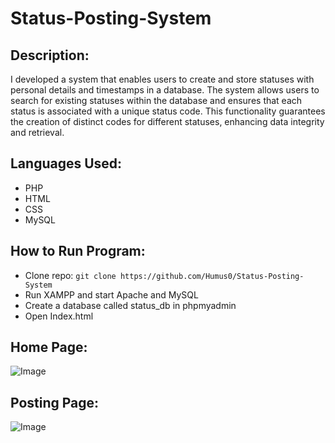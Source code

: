# Status-Posting-System

## Description:
I developed a system that enables users to create and store statuses with personal details and timestamps in a database. The system allows users to search for existing statuses within the database and ensures that each status is associated with a unique status code. This functionality guarantees the creation of distinct codes for different statuses, enhancing data integrity and retrieval.

## Languages Used:
 - PHP
 - HTML
 - CSS
 - MySQL

## How to Run Program:
 - Clone repo: `git clone https://github.com/Humus0/Status-Posting-System`
 - Run XAMPP and start Apache and MySQL
 - Create a database called status_db in phpmyadmin
 - Open Index.html


## Home Page:
![Image](https://github.com/user-attachments/assets/d13d29dd-f1fb-45f5-835f-f47ba3212bea)

## Posting Page:
![Image](https://github.com/user-attachments/assets/c93ed29b-80d4-4f83-93fd-59de3886e8e1)
